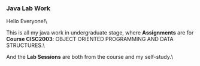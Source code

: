 ### Java Lab Work

Hello Everyone!\

This is all my java work in undergraduate stage, where **Assignments** are for **Course CISC2003**: OBJECT ORIENTED PROGRAMMING AND DATA STRUCTURES.\

And the **Lab Sessions** are both from the course and my self-study.\
